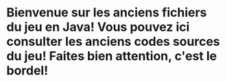 # Bienvenue sur les anciens fichiers du jeu en Java! Vous pouvez ici consulter les anciens codes sources du jeu! Faites bien attention, c'est le bordel!
